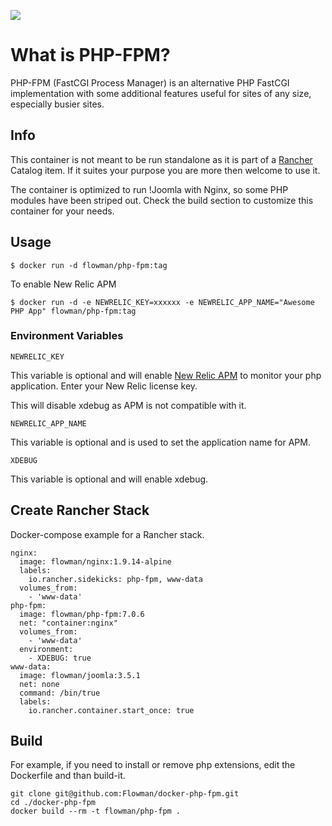 [![](https://badge.imagelayers.io/flowman/php-fpm:latest.svg)](https://imagelayers.io/?images=flowman/php-fpm:latest 'Get your own badge on imagelayers.io')

# What is PHP-FPM?

PHP-FPM (FastCGI Process Manager) is an alternative PHP FastCGI implementation with some additional features useful for sites of any size, especially busier sites.

## Info

This container is not meant to be run standalone as it is part of a [Rancher](https//rancher.com) Catalog item. If it suites your purpose you are more then welcome to use it.

The container is optimized to run !Joomla with Nginx, so some PHP modules have been striped out. Check the build section to customize this container for your needs.

## Usage

```
$ docker run -d flowman/php-fpm:tag
```

To enable New Relic APM

```
$ docker run -d -e NEWRELIC_KEY=xxxxxx -e NEWRELIC_APP_NAME="Awesome PHP App" flowman/php-fpm:tag
```

### Environment Variables

```
NEWRELIC_KEY
```

This variable is optional and will enable [New Relic APM](https://newrelic.com/application-monitoring) to monitor your php application. Enter your New Relic license key.

This will disable xdebug as APM is not compatible with it.

```
NEWRELIC_APP_NAME
```

This variable is optional and is used to set the application name for APM.

```
XDEBUG
```

This variable is optional and will enable xdebug.

## Create Rancher Stack

Docker-compose example for a Rancher stack.

```
nginx:
  image: flowman/nginx:1.9.14-alpine
  labels:
    io.rancher.sidekicks: php-fpm, www-data
  volumes_from:
    - 'www-data'
php-fpm:
  image: flowman/php-fpm:7.0.6
  net: "container:nginx"
  volumes_from:
    - 'www-data'
  environment:
    - XDEBUG: true
www-data:
  image: flowman/joomla:3.5.1
  net: none
  command: /bin/true
  labels:
    io.rancher.container.start_once: true
```

## Build

For example, if you need to install or remove php extensions, edit the Dockerfile and than build-it.

```
git clone git@github.com:Flowman/docker-php-fpm.git
cd ./docker-php-fpm
docker build --rm -t flowman/php-fpm .
```

